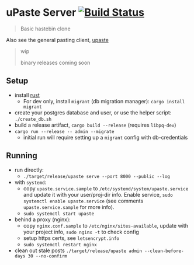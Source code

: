 # uPaste Server [![Build Status](https://travis-ci.org/jaemk/upaste-server.svg?branch=master)](https://travis-ci.org/jaemk/upaste-server)

> Basic hastebin clone

Also see the general pasting client, [upaste](https://github.com/jaemk/upaste)

> wip
>
> binary releases coming soon

## Setup

* install [rust](https://rustup.rs/)
    * For dev only, install `migrant` (db migration manager): `cargo install migrant`
* create your postgres database and user, or use the helper script: `./create_db.sh`
* build a release artifact, `cargo build --release` (requires `libpq-dev`)
* `cargo run --release -- admin --migrate`
    * initial run will require setting up a `migrant` config with db-credentials

## Running

* run directly:
    * `./target/release/upaste serve --port 8000 --public --log`
* with `systemd`:
    * copy `upaste.service.sample` to `/etc/systemd/system/upaste.service` and update it with your user/proj-dir info. Enable service, `sudo systemctl enable upaste.service` (see comments `upaste.service.sample` for more info).
    * `sudo systemctl start upaste`
* behind a proxy (nginx):
    * copy `nginx.conf.sample` to `/etc/nginx/sites-available`, update with your project info, `sudo nginx -t` to check config
    * setup https certs, see `letsencrypt.info`
    * `sudo systemctl restart nginx`
* clean out stale posts `./target/release/upaste admin --clean-before-days 30 --no-confirm`

